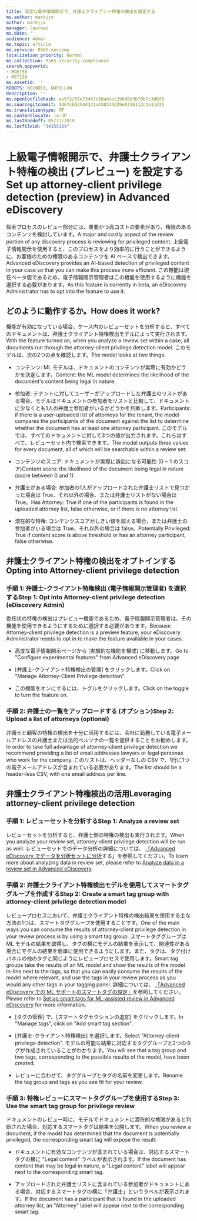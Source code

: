 ```yaml
---
title: 高度な電子情報開示で、弁護士クライアント特権の検出を設定する
ms.author: markjjo
author: markjjo
manager: laurawi
ms.date: ''
audience: Admin
ms.topic: article
ms.service: O365-seccomp
localization_priority: Normal
ms.collection: M365-security-compliance
search.appverid:
- MOE150
- MET150
ms.assetid: ''
ROBOTS: NOINDEX, NOFOLLOW
description: ''
ms.openlocfilehash: ee5f2257e73467c50a0ecc296d8d3b70b7c3d0f8
ms.sourcegitcommit: 9d67cb52544321a430343d39eb336112c1a11d35
ms.translationtype: MT
ms.contentlocale: ja-JP
ms.lasthandoff: 05/17/2019
ms.locfileid: "34155189"
---
```

# <a name="set-up-attorney-client-privilege-detection-preview-in-advanced-ediscovery"></a><span data-ttu-id="f02e1-102">上級電子情報開示で、弁護士クライアント特権の検出 (プレビュー) を設定する</span><span class="sxs-lookup"><span data-stu-id="f02e1-102">Set up attorney-client privilege detection (preview) in Advanced eDiscovery</span></span>

<span data-ttu-id="f02e1-103">探索プロセスのレビュー部分には、重要かつ高コストの要素があり、権限のあるコンテンツを検討しています。</span><span class="sxs-lookup"><span data-stu-id="f02e1-103">A major and costly aspect of the review portion of any discovery process is reviewing for privileged content.</span></span> <span data-ttu-id="f02e1-104">上級電子情報開示を使用すると、このプロセスをより効率的に行うことができるように、お客様のための権限のあるコンテンツを AI ベースで検出できます。</span><span class="sxs-lookup"><span data-stu-id="f02e1-104">Advanced eDiscovery provides an AI-based detection of privileged content in your case so that you can make this process more efficient.</span></span> <span data-ttu-id="f02e1-105">この機能は現在ベータ版であるため、電子情報開示管理者はこの機能を使用するように機能を選択する必要があります。</span><span class="sxs-lookup"><span data-stu-id="f02e1-105">As this feature is currently in beta, an eDiscovery Administrator has to opt into the feature to use it.</span></span>

## <a name="how-does-it-work"></a><span data-ttu-id="f02e1-106">どのように動作するか。</span><span class="sxs-lookup"><span data-stu-id="f02e1-106">How does it work?</span></span>

<span data-ttu-id="f02e1-107">機能が有効になっている場合、ケース内のレビューセットを分析すると、すべてのドキュメントは、弁護士クライアント特権検出モデルによって実行されます。</span><span class="sxs-lookup"><span data-stu-id="f02e1-107">With the feature turned on, when you analyze a review set within a case, all documents run through the attorney-client privilege detection model.</span></span> <span data-ttu-id="f02e1-108">このモデルは、次の2つの点を確認します。</span><span class="sxs-lookup"><span data-stu-id="f02e1-108">The model looks at two things:</span></span>

- <span data-ttu-id="f02e1-109">コンテンツ: ML モデルは、ドキュメントのコンテンツが実際に有効かどうかを決定します。</span><span class="sxs-lookup"><span data-stu-id="f02e1-109">Content: the ML model determines the likelihood of the document's content being legal in nature.</span></span>

- <span data-ttu-id="f02e1-110">参加者: テナントに対してユーザーがアップロードした弁護士のリストがある場合、モデルはドキュメントの参加者をリストと比較して、ドキュメントに少なくとも1人の弁護士参加者がいるかどうかを判断します。</span><span class="sxs-lookup"><span data-stu-id="f02e1-110">Participants: if there is a user-uploaded list of attorneys for the tenant, the model compares the participants of the document against the list to determine whether the document has at least one attorney participant.</span></span>
<span data-ttu-id="f02e1-111">このモデルでは、すべてのドキュメントに対して3つの値が出力されます。これらはすべて、レビューセット内で検索できます。</span><span class="sxs-lookup"><span data-stu-id="f02e1-111">The model outputs three values for every document, all of which will be searchable within a review set:</span></span>

- <span data-ttu-id="f02e1-112">コンテンツのスコア: ドキュメントが実際に訴訟になる可能性 (0 ~ 1 のスコア)</span><span class="sxs-lookup"><span data-stu-id="f02e1-112">Content score: the likelihood of the document being legal in nature (score between 0 and 1)</span></span>

- <span data-ttu-id="f02e1-113">弁護士がある場合: 参加者の1人がアップロードされた弁護士リストで見つかった場合は True、それ以外の場合、または弁護士リストがない場合は True。</span><span class="sxs-lookup"><span data-stu-id="f02e1-113">Has Attorney: True if one of the participants is found in the uploaded attorney list, false otherwise, or if there is no attorney list.</span></span>

-  <span data-ttu-id="f02e1-114">潜在的な特権: コンテンツスコアがしきい値を超える場合、または弁護士の参加者がいる場合は True、それ以外の場合は false。</span><span class="sxs-lookup"><span data-stu-id="f02e1-114">Potentially Privileged: True if content score is above threshold or has an attorney participant, false otherwise.</span></span>

## <a name="opting-into-attorney-client-privilege-detection"></a><span data-ttu-id="f02e1-115">弁護士クライアント特権の検出をオプトインする</span><span class="sxs-lookup"><span data-stu-id="f02e1-115">Opting into Attorney-client privilege detection</span></span>

### <a name="step-1-opt-into-attorney-client-privilege-detection-ediscovery-admin"></a><span data-ttu-id="f02e1-116">手順 1: 弁護士-クライアント特権検出 (電子情報開示管理者) を選択する</span><span class="sxs-lookup"><span data-stu-id="f02e1-116">Step 1: Opt into Attorney-client privilege detection (eDiscovery Admin)</span></span>

<span data-ttu-id="f02e1-117">委任状の特権の検出はプレビュー機能であるため、電子情報開示管理者は、その機能を使用できるようにするために選択する必要があります。</span><span class="sxs-lookup"><span data-stu-id="f02e1-117">Because Attorney-client privilege detection is a preview feature, your eDiscovery Administrator needs to opt in to make the feature available in your cases.</span></span>

- <span data-ttu-id="f02e1-118">高度な電子情報開示ページから [実験的な機能を構成] に移動します。</span><span class="sxs-lookup"><span data-stu-id="f02e1-118">Go to "Configure experimental features" from Advanced eDiscovery page</span></span>

- <span data-ttu-id="f02e1-119">[弁護士-クライアント特権検出の管理] をクリックします。</span><span class="sxs-lookup"><span data-stu-id="f02e1-119">Click on "Manage Attorney-Client Privilege detection".</span></span>

- <span data-ttu-id="f02e1-120">この機能をオンにするには、トグルをクリックします。</span><span class="sxs-lookup"><span data-stu-id="f02e1-120">Click on the toggle to turn the feature on.</span></span>

### <a name="step-2-upload-a-list-of-attorneys-optional"></a><span data-ttu-id="f02e1-121">手順 2: 弁護士の一覧をアップロードする (オプション)</span><span class="sxs-lookup"><span data-stu-id="f02e1-121">Step 2: Upload a list of attorneys (optional)</span></span>

<span data-ttu-id="f02e1-122">弁護士と顧客の特権の検出を十分に活用するには、会社に勤務している電子メールアドレスの弁護士または法的ペルソナの一覧を提供することをお勧めします。</span><span class="sxs-lookup"><span data-stu-id="f02e1-122">In order to take full advantage of attorney-client privilege detection we recommend providing a list of email addresses lawyers or legal personas who work for the company.</span></span> <span data-ttu-id="f02e1-123">このリストは、ヘッダーなしの CSV で、1行に1つの電子メールアドレスが含まれている必要があります。</span><span class="sxs-lookup"><span data-stu-id="f02e1-123">The list should be a header-less CSV, with one email address per line.</span></span>

## <a name="leveraging-attorney-client-privilege-detection"></a><span data-ttu-id="f02e1-124">弁護士クライアント特権検出の活用</span><span class="sxs-lookup"><span data-stu-id="f02e1-124">Leveraging attorney-client privilege detection</span></span> 

### <a name="step-1-analyze-a-review-set"></a><span data-ttu-id="f02e1-125">手順 1: レビューセットを分析する</span><span class="sxs-lookup"><span data-stu-id="f02e1-125">Step 1: Analyze a review set</span></span>

<span data-ttu-id="f02e1-126">レビューセットを分析すると、弁護士側の特権の検出も実行されます。</span><span class="sxs-lookup"><span data-stu-id="f02e1-126">When you analyze your review set, attorney-client privilege detection will be run as well.</span></span> <span data-ttu-id="f02e1-127">レビューセットでのデータ分析の詳細については、 [「Advanced eDiscovery でデータを分析セットに分析](analyzing-data-in-review-set.md)する」を参照してください。</span><span class="sxs-lookup"><span data-stu-id="f02e1-127">To learn more about analyzing data in review set, please refer to [Analyze data in a review set in Advanced eDiscovery](analyzing-data-in-review-set.md).</span></span>

### <a name="step-2-create-a-smart-tag-group-with-attorney-client-privilege-detection-model"></a><span data-ttu-id="f02e1-128">手順 2: 弁護士クライアント特権検出モデルを使用してスマートタググループを作成する</span><span class="sxs-lookup"><span data-stu-id="f02e1-128">Step 2: Create a smart tag group with attorney-client privilege detection model</span></span>

<span data-ttu-id="f02e1-129">レビュープロセスにおいて、弁護士クライアント特権の検出結果を使用する主な方法の1つは、スマートタググループを使用することです。</span><span class="sxs-lookup"><span data-stu-id="f02e1-129">One of the main ways you can consume the results of attorney-client privilege detection in your review process is by using a smart tag group.</span></span> <span data-ttu-id="f02e1-130">スマートタググループは ML モデルの結果を取得し、タグの横にモデルの結果を表示して、関連性がある場合にモデルの結果を簡単に使用できるようにします。また、タグは、タグ付けパネルの他のタグと同じようにレビュープロセスで使用します。</span><span class="sxs-lookup"><span data-stu-id="f02e1-130">Smart tag groups take the results of an ML model and show the results of the model in-line next to the tags, so that you can easily consume the results of the model where relevant, and use the tags in your review process as you would any other tags in your tagging panel.</span></span> <span data-ttu-id="f02e1-131">詳細については、 [「Advanced eDiscovery での ML サポートのスマートタグの設定」](smart-tags.md)を参照してください。</span><span class="sxs-lookup"><span data-stu-id="f02e1-131">Please refer to [Set up smart tags for ML-assisted review in Advanced eDiscovery](smart-tags.md) for more information.</span></span>

- <span data-ttu-id="f02e1-132">[タグの管理] で、[スマートタグセクションの追加] をクリックします。</span><span class="sxs-lookup"><span data-stu-id="f02e1-132">In "Manage tags", click on "Add smart tag section".</span></span>

- <span data-ttu-id="f02e1-133">[弁護士-クライアント特権検出] を選択します。</span><span class="sxs-lookup"><span data-stu-id="f02e1-133">Select "Attorney-client privilege detection".</span></span> <span data-ttu-id="f02e1-134">モデルの可能な結果に対応するタググループと2つのタグが作成されていることがわかります。</span><span class="sxs-lookup"><span data-stu-id="f02e1-134">You will see that a tag group and two tags, corresponding to the possible results of the model, have been created.</span></span>

- <span data-ttu-id="f02e1-135">レビューに合わせて、タググループとタグの名前を変更します。</span><span class="sxs-lookup"><span data-stu-id="f02e1-135">Rename the tag group and tags as you see fit for your review.</span></span>

### <a name="step-3-use-the-smart-tag-group-for-privilege-review"></a><span data-ttu-id="f02e1-136">手順 3: 特権レビューにスマートタググループを使用する</span><span class="sxs-lookup"><span data-stu-id="f02e1-136">Step 3: Use the smart tag group for privilege review</span></span>

<span data-ttu-id="f02e1-137">ドキュメントのレビュー時に、モデルでドキュメントに潜在的な権限があると判断された場合、対応するスマートタグは結果を公開します。</span><span class="sxs-lookup"><span data-stu-id="f02e1-137">When you review a document, if the model has determined that the document is potentially privileged, the corresponding smart tag will expose the result:</span></span>

- <span data-ttu-id="f02e1-138">ドキュメントに有効なコンテンツが含まれている場合は、対応するスマートタグの横に "Legal content" ラベルが表示されます。</span><span class="sxs-lookup"><span data-stu-id="f02e1-138">If the document has content that may be legal in nature, a "Legal content" label will appear next to the corresponding smart tag.</span></span>

- <span data-ttu-id="f02e1-139">アップロードされた弁護士リストに含まれている参加者がドキュメントにある場合、対応するスマートタグの横に「弁護士」というラベルが表示されます。</span><span class="sxs-lookup"><span data-stu-id="f02e1-139">If the document has a participant that is found in the uploaded attorney list, an "Attorney" label will appear next to the corresponding smart tag.</span></span>